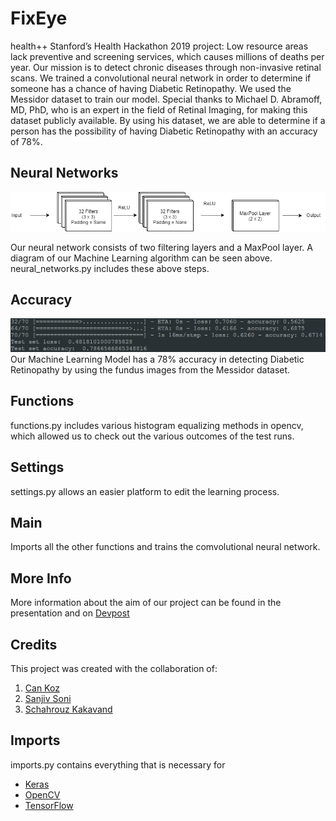 # FixEye

health++ Stanford’s Health Hackathon 2019 project: Low resource areas lack preventive and screening services, which causes millions of deaths per year. Our mission is to detect chronic diseases through non-invasive retinal scans. We trained a convolutional neural network in order to determine if someone has a chance of having Diabetic Retinopathy. We used the Messidor dataset to train our model. Special thanks to Michael D. Abramoff, MD, PhD, who is an expert in the field of Retinal Imaging, for making this dataset publicly available. By using his dataset, we are able to determine if a person has the possibility of having Diabetic Retinopathy with an accuracy of 78%.

## Neural Networks
![Diagram](readme_images/Neural_Net_Diagram.png)

Our neural network consists of two filtering layers and a MaxPool layer. A diagram of our Machine Learning algorithm can be seen above. neural_networks.py includes these above steps.

## Accuracy
![Accuracy](readme_images/Accuracy.PNG)
Our Machine Learning Model has a 78% accuracy in detecting Diabetic Retinopathy by using the fundus images from the Messidor dataset.

## Functions
functions.py includes various histogram equalizing methods in opencv, which allowed us to check out the various outcomes of the test runs.

## Settings
settings.py allows an easier platform to edit the learning process.

## Main
Imports all the other functions and trains the comvolutional neural network. 

## More Info
More information about the aim of our project can be found in the presentation and on [Devpost](https://devpost.com/software/fixeye)

## Credits
This project was created with the collaboration of:
1) [Can Koz](https://github.com/canxkoz)
2) [Sanjiv Soni](https://github.com/sanjivsoni)
3) [Schahrouz Kakavand](https://github.com/schahrouz)

## Imports 
imports.py contains everything that is necessary for 
- [Keras](https://keras.io/)
- [OpenCV](https://opencv.org/)
- [TensorFlow](https://www.tensorflow.org/)
